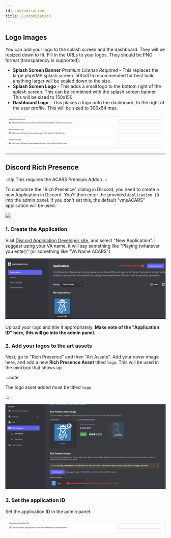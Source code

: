 ```yaml
---
id: customization
title: Customization
---
```


## Logo Images

You can add your logo to the splash screen and the dashboard. They will be resized down to fit. Fill in the URLs to your logos. They should be PNG format (transparency is supported):

* **Splash Screen Banner** *Premium License Required* - This replaces the large phpVMS splash screen. 500x375 recommended for best look, anything larger will be scaled down to the size.
* **Splash Screen Logo** - This adds a small logo to the bottom right of the splash screen. This can be combined with the splash screen banner. This will be sized to 150x150
* **Dashboard Logo** - This places a logo onto the dashboard, to the right of the user profile. This will be sized to 300x64 max.

![](img/logo-urls.png)

---

## Discord Rich Presence

:::tip
This requires the ACARS Premium Addon
:::

To customize the "Rich Presence" dialog in Discord, you need to create a new Application in Discord. You'll then enter the provided `Application ID` into the admin panel. If you don't set this, the default "vmsACARS" application will be used.

![](img/discord.png)

### 1. Create the Application

Visit [Discord Application Developer site](https://discord.com/developers/applications), and select "New Application". I suggest using your VA name, it will say something like "Playing (whatever you enter)" (or something like "VA Name ACARS")

![Default Rich Presence](img/discord-new-app.png)

Upload your logo and title it appropriately. **Make note of the "Application ID" here, this will go into the admin panel.** 

### 2. Add your logos to the art assets

Next, go to "Rich Presence" and then "Art Assets". Add your cover image here, and add a new **Rich Presence Asset** titled `logo`. This will be used in the mini box that shows up

:::note

The logo asset added must be titled `logo`

:::

![](img/discord-assets.png)

### 3. Set the application ID

Set the application ID in the admin panel.

![](img/discord-app-id.png)
